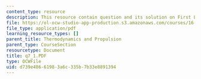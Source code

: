 ```yaml
---
content_type: resource
description: This resource contain question and its solution on First Law of Thermodynamics.
file: https://ol-ocw-studio-app-production.s3.amazonaws.com/courses/16-01-unified-engineering-i-ii-iii-iv-fall-2005-spring-2006/d739e48661983a6c335b7b33e8891394_q7_1.PDF
file_type: application/pdf
learning_resource_types: []
parent_title: Thermodynamics and Propulsion
parent_type: CourseSection
resourcetype: Document
title: q7_1.PDF
type: OCWFile
uid: d739e486-6198-3a6c-335b-7b33e8891394
---
```

